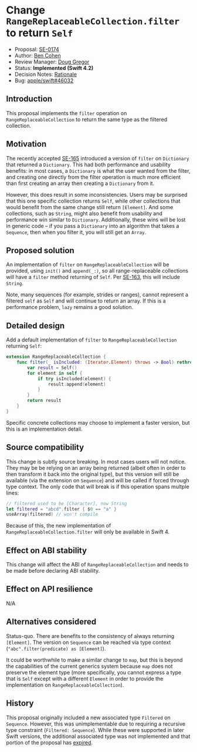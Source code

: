 # Change `RangeReplaceableCollection.filter` to return `Self`

* Proposal: [SE-0174](0174-filter-range-replaceable.md)
* Author: [Ben Cohen](https://github.com/airspeedswift)
* Review Manager: [Doug Gregor](https://github.com/DougGregor)
* Status: **Implemented (Swift 4.2)**
* Decision Notes: [Rationale](https://forums.swift.org/t/accepted-se-0174-change-filter-to-return-an-associated-type/5866)
* Bug: [apple/swift#46032](https://github.com/apple/swift/issues/46032)

## Introduction

This proposal implements the `filter` operation on `RangeReplaceableCollection`
to return the same type as the filtered collection.

## Motivation

The recently accepted
[SE-165](https://github.com/apple/swift-evolution/blob/master/proposals/0165-dict.md)
introduced a version of `filter` on `Dictionary` that returned a
`Dictionary`. This had both performance and usability benefits: in most cases,
a `Dictionary` is what the user wanted from the filter, and creating one
directly from the filter operation is much more efficient than first creating
an array then creating a `Dictionary` from it.

However, this does result in some inconsistencies. Users may be surprised that
this one specific collection returns `Self`, while other collections that would
benefit from the same change still return `[Element]`. And some collections,
such as `String`, might also benefit from usability and performance win similar
to `Dictionary`. Additionally, these wins will be lost in generic code – if you
pass a `Dictionary` into an algorithm that takes a `Sequence`, then when you
filter it, you will still get an `Array`.

## Proposed solution

An implementation of `filter` on `RangeReplaceableCollection` will be provided,
using `init()` and `append(_:)`, so all range-replaceable collections will
have a `filter` method returning of `Self`. Per [SE-163](https://github.com/apple/swift-evolution/blob/master/proposals/0163-string-revision-1.md),
this will include `String`.

Note, many sequences (for example, strides or ranges), cannot represent a
filtered `self` as `Self` and will continue to return an array. If this is a
performance problem, `lazy` remains a good solution.

## Detailed design

Add a default implementation of `filter` to `RangeReplaceableCollection`
returning `Self`:

```swift
extension RangeReplaceableCollection {
    func filter(_ isIncluded: (Iterator.Element) throws -> Bool) rethrows -> Self {
        var result = Self()
        for element in self {
            if try isIncluded(element) {
                result.append(element)
            }
        }
        return result
    }
}
```

Specific concrete collections may choose to implement a faster version, but
this is an implementation detail.

## Source compatibility

This change is subtly source breaking. In most cases users will not notice.
They may be be relying on an array being returned (albeit often in order to
then transform it back into the original type), but this version will still
be available (via the extension on `Sequence`) and will be called if forced
through type context. The only code that will break is if this operation spans
multple lines:

```swift
// filtered used to be [Character], now String
let filtered = "abcd".filter { $0 == "a" }
useArray(filtered) // won't compile
```

Because of this, the new implementation of `RangeReplaceableCollection.filter`
will only be available in Swift 4.

## Effect on ABI stability

This change will affect the ABI of `RangeReplaceableCollection` and needs to be made before
declaring ABI stability.

## Effect on API resilience

N/A

## Alternatives considered

Status-quo. There are benefits to the consistency of always returning `[Element]`.
The version on `Sequence` can be reached via type context (`"abc".filter(predicate) as [Element]`).

It could be worthwhile to make a similar change to `map`, but this is beyond
the capabilities of the current generics system because `map` does not preserve
the element type (more specifically, you cannot express a type that is `Self`
except with a different `Element` in order to provide the 
implementation on `RangeReplaceableCollection`).

## History

This proposal originally included a new associated type `Filtered` on `Sequence`. However, this
was unimplementable due to requiring a recursive type constraint (`Filtered: Sequence`). While
these were supported in later Swift versions, the additional associated type was not implemented
and that portion of the proposal has [expired](https://forums.swift.org/t/addressing-unimplemented-evolution-proposals/).

